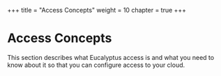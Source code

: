 +++
title = "Access Concepts"
weight = 10
chapter = true
+++


# Access Concepts
This section describes what Eucalyptus access is and what you need to know about it so that you can configure access to your cloud.


